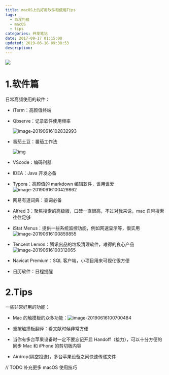 ```yaml
---
title: macOS上的好用软件和使用Tips 
tags:
  - 奇淫巧技
  - macOS
  - tips
categories: 开发笔记
date: 2017-09-17 01:15:00
updated: 2019-06-16 09:38:53
description: 
---
```


![](https://ws2.sinaimg.cn/large/006tKfTcly1fs3v2tuvzqj31g70th7ar.jpg)
<!-- more -->

# 1.软件篇

日常高频使用的软件：

- iTerm：高颜值终端

- Qbserve：记录软件使用频率

  ![image-20190616102832993](http://ww2.sinaimg.cn/large/006tNc79gy1g42sfckc0nj317p0u0aer.jpg)

- 番茄土豆：番茄工作法

  ![img](http://ww2.sinaimg.cn/large/006tNc79gy1g42ru2pxk3j30zk0rmtao.jpg)

- VScode：编码利器

- IDEA：Java 开发必备

- Typora：高颜值的 markdown 编辑软件，谁用谁爱![image-20190616100429862](http://ww3.sinaimg.cn/large/006tNc79gy1g42rqbwecyj31mm0qswjc.jpg)

- 网易有道词典：查词必备

- Alfred 3：聚焦搜索的高级版，口碑一直很高，不过对我来说，mac 自带搜索往往足够

- iStat Menus：提供一些系统监控功能，例如网速显示等，很实用
  ![image-20190616100859855](http://ww2.sinaimg.cn/large/006tNc79gy1g42ruzseigj307o0dsgmc.jpg)

- Tencent Lemon：腾讯出品的垃圾清理软件，难得的良心产品
  ![image-20190616100312065](http://ww1.sinaimg.cn/large/006tNc79gy1g42rp179uzj31ck0u0anq.jpg)

- Navicat Premium：SQL 客户端，小项目用来可视化很方便

- 日历软件：日程提醒



# 2.Tips

一些非常好用的功能：

- Mac 的触摸板的众多功能：![image-20190616100700484](http://ww3.sinaimg.cn/large/006tNc79gy1g42rsxjur7j31140smwv9.jpg)
- 重按触摸板翻译：看文献时候非常方便

- 当你有多台苹果设备时一定不要忘记开启 Handoff（接力），可以十分方便的同步 Mac 和 iPhone 的剪切板内容
- Airdrop(隔空投送)，多台苹果设备之间快速传递文件



// TODO 补充更多 macOS 使用技巧